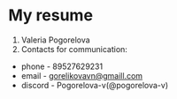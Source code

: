 # My resume
1. Valeria Pogorelova
2. Contacts for communication:
 * phone - 89527629231
 * email - gorelikovavn@gmaill.com
 * discord - Pogorelova-v(@pogorelova-v)